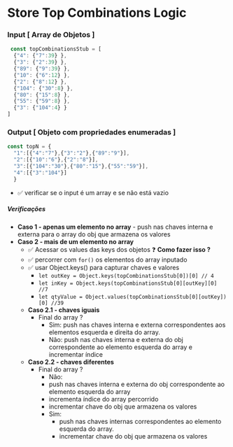 # Store Top Combinations Logic 
 ### Input [ Array de Objetos ]
```javascript
 const topCombinationsStub = [
  {"4": {"7":39} }, 
  {"3": {"2":39} },
  {"89": {"9":39} },
  {"10": {"6":12} },
  {"2": {"8":12} },
  {"104": {"30":8} },
  {"80": {"15":8} },
  {"55": {"59":8} },
  {"3": {"104":4} }
]
```

### Output [ Objeto com propriedades enumeradas ]
```javascript
const topN = {
  "1":[{"4":"7"},{"3":"2"},{"89":"9"}],
  "2":[{"10":"6"},{"2":"8"}],
  "3":[{"104":"30"},{"80":"15"},{"55":"59"}],
  "4":[{"3":"104"}]
  }
``` 

- ✅ verificar se o input é um array e se não está vazio
##### Verificações 
- **Caso 1 - apenas um elemento no array**
      - push nas chaves interna e externa para o array do obj que armazena os valores
- **Caso 2 - mais de um elemento no array**
  - ✅ Acessar os values das keys dos objetos
  ❓ **Como fazer isso ?**
  - ✅ percorrer com `for()` os elementos do array inputado
  - ✅ usar Object.keys() para capturar chaves e valores
    - `let outKey = Object.keys(topCombinationsStub[0])[0] // 4`
    - `let inKey = Object.keys(topCombinationsStub[0][outKey][0] //7`
    - `let qtyValue = Object.values(topCombinationsStub[0][outKey])[0] //39`
  - **Caso 2.1 - chaves iguais**
    - Final do array ? 
      - Sim: push nas chaves interna e externa correspondentes aos elementos esquerda e direita do array. 
      - Não: push nas chaves interna e externa do obj correspondente ao elemento esquerda do array e incrementar índice
  - **Caso 2.2 - chaves diferentes** 
    - Final do array ?
      - Não: 
      - push nas chaves interna e externa do obj correspondente ao elemento esquerda do array
      - incrementa índice do array percorrido
      - incrementar chave do obj que armazena os valores 
      - Sim: 
        - push nas chaves internas correspondentes ao elemento esquerda do array.
        - incrementar chave do obj que armazena os valores 
  




